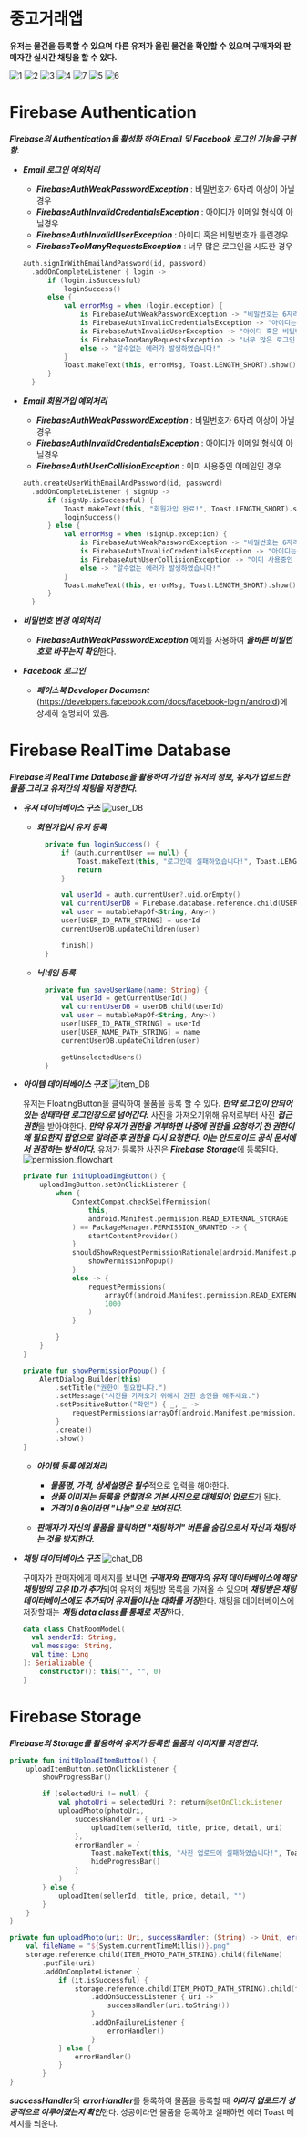 # 중고거래앱
**유저는 물건을 등록할 수 있으며 다른 유저가 올린 물건을 확인할 수 있으며 구매자와 판매자간 실시간 채팅을 할 수 있다.**

![1](https://user-images.githubusercontent.com/67175445/188542147-120b952d-f1b7-44b3-8a1f-467174346b69.png)
![2](https://user-images.githubusercontent.com/67175445/188542153-75f1a1a1-db30-47e9-a81a-2403f14a9c6f.png)
![3](https://user-images.githubusercontent.com/67175445/188542159-c662f32f-fb8e-4801-b890-3b3f0ecfd085.png)
![4](https://user-images.githubusercontent.com/67175445/188542174-308f4066-68d9-4657-8694-3a827b7d53dc.png)
![7](https://user-images.githubusercontent.com/67175445/188542191-5950e5bd-0391-4949-b7d0-a0f3bae4c2ab.png)
![5](https://user-images.githubusercontent.com/67175445/188542271-1b59e73b-5531-46fc-b89e-f11f36908826.png)
![6](https://user-images.githubusercontent.com/67175445/188542315-7125a25f-dc38-4f2f-8982-917acd85b193.png)


# Firebase Authentication

***Firebase의 Authentication을 활성화 하여 Email 및 Facebook 로그인 기능을 구현함.*** 

+ ***Email 로그인 예외처리***
  + ***FirebaseAuthWeakPasswordException*** : 비밀번호가 6자리 이상이 아닐경우
  + ***FirebaseAuthInvalidCredentialsException*** : 아이디가 이메일 형식이 아닐경우
  + ***FirebaseAuthInvalidUserException*** : 아이디 혹은 비밀번호가 틀린경우
  + ***FirebaseTooManyRequestsException*** : 너무 많은 로그인을 시도한 경우  

  ```kotlin
  auth.signInWithEmailAndPassword(id, password)
    .addOnCompleteListener { login ->
        if (login.isSuccessful)
            loginSuccess()
        else {
            val errorMsg = when (login.exception) {
                is FirebaseAuthWeakPasswordException -> "비밀번호는 6자리 이상이여야 합니다!"
                is FirebaseAuthInvalidCredentialsException -> "아이디는 이메일 형식으로 입력해주세요!"
                is FirebaseAuthInvalidUserException -> "아이디 혹은 비밀번호를 확인해주세요!"
                is FirebaseTooManyRequestsException -> "너무 많은 로그인 시도를 하였습니다. 잠시 후 다시 시도해주세요."
                else -> "알수없는 에러가 발생하였습니다!"
            }
            Toast.makeText(this, errorMsg, Toast.LENGTH_SHORT).show()
        }
    }
  ```

+ ***Email 회원가입 예외처리***
  + ***FirebaseAuthWeakPasswordException*** : 비밀번호가 6자리 이상이 아닐경우
  + ***FirebaseAuthInvalidCredentialsException*** : 아이디가 이메일 형식이 아닐경우
  + ***FirebaseAuthUserCollisionException*** : 이미 사용중인 이메일인 경우
  
  ```kotlin
  auth.createUserWithEmailAndPassword(id, password)
    .addOnCompleteListener { signUp ->
        if (signUp.isSuccessful) {
            Toast.makeText(this, "회원가입 완료!", Toast.LENGTH_SHORT).show()
            loginSuccess()
        } else {
            val errorMsg = when (signUp.exception) {
                is FirebaseAuthWeakPasswordException -> "비밀번호는 6자리 이상이여야 합니다!"
                is FirebaseAuthInvalidCredentialsException -> "아이디는 이메일 형식으로 입력해주세요!"
                is FirebaseAuthUserCollisionException -> "이미 사용중인 아이디 입니다!"
                else -> "알수없는 에러가 발생하였습니다!"
            }
            Toast.makeText(this, errorMsg, Toast.LENGTH_SHORT).show()
        }
    }
  ```
  
+ ***비밀번호 변경 예외처리***
  + ***FirebaseAuthWeakPasswordException*** 예외를 사용하여 ***올바른 비밀번호로 바꾸는지 확인***한다.
  
+ ***Facebook 로그인***
  +  ***페이스북 Developer Document*** (https://developers.facebook.com/docs/facebook-login/android)에 상세히 설명되어 있음.
                

# Firebase RealTime Database
***Firebase의 RealTime Database을 활용하여 가입한 유저의 정보, 유저가 업로드한 물품 그리고 유저간의 채팅을 저장한다.***

+ ***유저 데이터베이스 구조***
  ![user_DB](https://user-images.githubusercontent.com/67175445/188542969-b64c7b5c-ba75-4201-951a-2b76844a83a7.png)


  + ***회원가입시 유저 등록***
    ```kotlin
      private fun loginSuccess() {
          if (auth.currentUser == null) {
              Toast.makeText(this, "로그인에 실패하였습니다!", Toast.LENGTH_SHORT).show()
              return
          }

          val userId = auth.currentUser?.uid.orEmpty()
          val currentUserDB = Firebase.database.reference.child(USERS_PATH_STRING).child(userId)
          val user = mutableMapOf<String, Any>()
          user[USER_ID_PATH_STRING] = userId
          currentUserDB.updateChildren(user)

          finish()
      }
    ```
  + ***닉네임 등록***
    ```kotlin
      private fun saveUserName(name: String) {
          val userId = getCurrentUserId()
          val currentUserDB = userDB.child(userId)
          val user = mutableMapOf<String, Any>()
          user[USER_ID_PATH_STRING] = userId
          user[USER_NAME_PATH_STRING] = name
          currentUserDB.updateChildren(user)

          getUnselectedUsers()
      }
    ```
  
+ ***아이템 데이터베이스 구조***
  ![item_DB](https://user-images.githubusercontent.com/67175445/188543241-6cef008d-a9c8-4e58-8813-332571e71a41.png)
  
  유저는 FloatingButton을 클릭하여 물품을 등록 할 수 있다. ***만약 로그인이 안되어있는 상태라면 로그인창으로 넘어간다.*** 사진을 가져오기위해
  유저로부터 사진 ***접근 권한***을 받아야한다. ***만약 유저가 권한을 거부하면 나중에 권한을 요청하기 전 권한이 왜 필요한지 팝업으로 알려준 후 권한을 다시 요청한다. 이는
  안드로이드 공식 문서에서 권장하는 방식이다.*** 유저가 등록한 사진은 ***Firebase Storage***에 등록된다.
  ![permission_flowchart](https://user-images.githubusercontent.com/67175445/188543868-3bf45fa4-e774-44de-8e1c-081d895db318.png)

    ```kotlin
    private fun initUploadImgButton() {
        uploadImgButton.setOnClickListener {
            when {
                ContextCompat.checkSelfPermission(
                    this,
                    android.Manifest.permission.READ_EXTERNAL_STORAGE
                ) == PackageManager.PERMISSION_GRANTED -> {
                    startContentProvider()
                }
                shouldShowRequestPermissionRationale(android.Manifest.permission.READ_EXTERNAL_STORAGE) -> {
                    showPermissionPopup()
                }
                else -> {
                    requestPermissions(
                        arrayOf(android.Manifest.permission.READ_EXTERNAL_STORAGE),
                        1000
                    )
                }

            }
        }
    }
    
    private fun showPermissionPopup() {
        AlertDialog.Builder(this)
            .setTitle("권한이 필요합니다.")
            .setMessage("사진을 가져오기 위해서 권한 승인을 해주세요.")
            .setPositiveButton("확인") { _, _ ->
                requestPermissions(arrayOf(android.Manifest.permission.READ_EXTERNAL_STORAGE), 1000)
            }
            .create()
            .show()
    }
    ```
    
  + ***아이템 등록 에외처리***
    + ***물품명, 가격, 상세설명은 필수***적으로 입력을 해야한다. 
    + ***상품 이미지는 등록을 안할경우 기본 사진으로 대체되어 업로드***가 된다. 
    + ***가격이 0원이라면 "나눔"으로 보여진다.***

  + ***판매자가 자신의 물품을 클릭하면 "채팅하기" 버튼을 숨김으로서 자신과 채팅하는 것을 방지한다.***
    
+ ***채팅 데이터베이스 구조***
  ![chat_DB](https://user-images.githubusercontent.com/67175445/188544742-f5df2f61-5a1b-4eb6-b2ba-bf4b4d4ba0ae.png)
  
  구매자가 판매자에게 메세지를 보내면 ***구매자와 판매자의 유저 데이터베이스에 해당 채팅방의 고유 ID가 추가***되여 유저의 채팅방 목록을 가져올 수 있으며
  ***채팅방은 채팅 데이터베이스에도 추가되어 유저들이나눈 대화를 저장***한다. 채팅을 데이터베이스에 저장할때는 ***채팅 data class를 통째로 저장***한다.
  
  ```kotlin
  data class ChatRoomModel(
    val senderId: String,
    val message: String,
    val time: Long
  ): Serializable {
      constructor(): this("", "", 0)
  }
  ```


# Firebase Storage
***Firebase의 Storage를 활용하여 유저가 등록한 물품의 이미지를 저장한다.***
```kotlin
private fun initUploadItemButton() {
    uploadItemButton.setOnClickListener {
        showProgressBar()

        if (selectedUri != null) {
            val photoUri = selectedUri ?: return@setOnClickListener
            uploadPhoto(photoUri,
                successHandler = { uri ->
                    uploadItem(sellerId, title, price, detail, uri)
                },
                errorHandler = {
                    Toast.makeText(this, "사진 업로드에 실패하였습니다!", Toast.LENGTH_SHORT).show()
                    hideProgressBar()
                }
            )
        } else {
            uploadItem(sellerId, title, price, detail, "")
        }
    }
}

private fun uploadPhoto(uri: Uri, successHandler: (String) -> Unit, errorHandler: () -> Unit) {
    val fileName = "${System.currentTimeMillis()}.png"
    storage.reference.child(ITEM_PHOTO_PATH_STRING).child(fileName)
        .putFile(uri)
        .addOnCompleteListener {
            if (it.isSuccessful) {
                storage.reference.child(ITEM_PHOTO_PATH_STRING).child(fileName).downloadUrl
                    .addOnSuccessListener { uri ->
                        successHandler(uri.toString())
                    }
                    .addOnFailureListener {
                        errorHandler()
                    }
            } else {
                errorHandler()
            }
        }
}
```
***successHandler***와 ***errorHandler***를 등록하여 물품을 등록할 때 ***이미지 업로드가 성공적으로 이루어졌는지 확인***한다. 성공이라면 물품을 등록하고 실패하면 에러 Toast 메세지를 띄운다.



